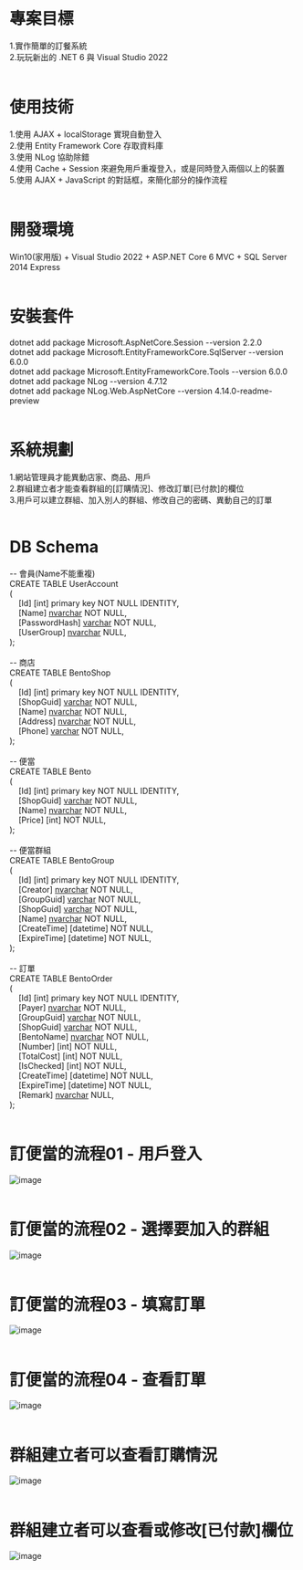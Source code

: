 # 專案目標  
1.實作簡單的訂餐系統  
2.玩玩新出的 .NET 6 與 Visual Studio 2022  
&emsp;  
# 使用技術  
1.使用 AJAX + localStorage 實現自動登入  
2.使用 Entity Framework Core 存取資料庫  
3.使用 NLog 協助除錯  
4.使用 Cache + Session 來避免用戶重複登入，或是同時登入兩個以上的裝置  
5.使用 AJAX + JavaScript 的對話框，來簡化部分的操作流程  
&emsp;  
# 開發環境  
Win10(家用版) + Visual Studio 2022 + ASP.NET Core 6 MVC + SQL Server 2014 Express  
&emsp;  
# 安裝套件  
dotnet add package Microsoft.AspNetCore.Session --version 2.2.0  
dotnet add package Microsoft.EntityFrameworkCore.SqlServer --version 6.0.0  
dotnet add package Microsoft.EntityFrameworkCore.Tools --version 6.0.0  
dotnet add package NLog --version 4.7.12  
dotnet add package NLog.Web.AspNetCore --version 4.14.0-readme-preview  
&emsp;  
# 系統規劃  
1.網站管理員才能異動店家、商品、用戶  
2.群組建立者才能查看群組的[訂購情況]、修改訂單[已付款]的欄位  
3.用戶可以建立群組、加入別人的群組、修改自己的密碼、異動自己的訂單  
&emsp;  
# DB Schema  
-- 會員(Name不能重複)  
CREATE TABLE UserAccount  
(  
&nbsp;&nbsp;&nbsp;&nbsp;[Id] [int] primary key NOT NULL IDENTITY,  
&nbsp;&nbsp;&nbsp;&nbsp;[Name] [nvarchar](30) NOT NULL,  
&nbsp;&nbsp;&nbsp;&nbsp;[PasswordHash] [varchar](32) NOT NULL,  
&nbsp;&nbsp;&nbsp;&nbsp;[UserGroup] [nvarchar](10) NULL,  
);  
&emsp;  
-- 商店  
CREATE TABLE BentoShop  
(  
&nbsp;&nbsp;&nbsp;&nbsp;[Id] [int] primary key NOT NULL IDENTITY,  
&nbsp;&nbsp;&nbsp;&nbsp;[ShopGuid] [varchar](32) NOT NULL,  
&nbsp;&nbsp;&nbsp;&nbsp;[Name] [nvarchar](30) NOT NULL,  
&nbsp;&nbsp;&nbsp;&nbsp;[Address] [nvarchar](30) NOT NULL,  
&nbsp;&nbsp;&nbsp;&nbsp;[Phone] [varchar](10) NOT NULL,  
);  
&emsp;  
-- 便當  
CREATE TABLE Bento  
(  
&nbsp;&nbsp;&nbsp;&nbsp;[Id] [int] primary key NOT NULL IDENTITY,  
&nbsp;&nbsp;&nbsp;&nbsp;[ShopGuid] [varchar](32) NOT NULL,  
&nbsp;&nbsp;&nbsp;&nbsp;[Name] [nvarchar](30) NOT NULL,  
&nbsp;&nbsp;&nbsp;&nbsp;[Price] [int] NOT NULL,  
);  
&emsp;  
-- 便當群組  
CREATE TABLE BentoGroup  
(  
&nbsp;&nbsp;&nbsp;&nbsp;[Id] [int] primary key NOT NULL IDENTITY,  
&nbsp;&nbsp;&nbsp;&nbsp;[Creator] [nvarchar](30) NOT NULL,  
&nbsp;&nbsp;&nbsp;&nbsp;[GroupGuid] [varchar](32) NOT NULL,  
&nbsp;&nbsp;&nbsp;&nbsp;[ShopGuid] [varchar](32) NOT NULL,  
&nbsp;&nbsp;&nbsp;&nbsp;[Name] [nvarchar](30) NOT NULL,  
&nbsp;&nbsp;&nbsp;&nbsp;[CreateTime] [datetime] NOT NULL,  
&nbsp;&nbsp;&nbsp;&nbsp;[ExpireTime] [datetime] NOT NULL,  
);  
&emsp;  
-- 訂單  
CREATE TABLE BentoOrder  
(  
&nbsp;&nbsp;&nbsp;&nbsp;[Id] [int] primary key NOT NULL IDENTITY,  
&nbsp;&nbsp;&nbsp;&nbsp;[Payer] [nvarchar](30) NOT NULL,  
&nbsp;&nbsp;&nbsp;&nbsp;[GroupGuid] [varchar](32) NOT NULL,  
&nbsp;&nbsp;&nbsp;&nbsp;[ShopGuid] [varchar](32) NOT NULL,  
&nbsp;&nbsp;&nbsp;&nbsp;[BentoName] [nvarchar](30) NOT NULL,  
&nbsp;&nbsp;&nbsp;&nbsp;[Number] [int] NOT NULL,  
&nbsp;&nbsp;&nbsp;&nbsp;[TotalCost] [int] NOT NULL,  
&nbsp;&nbsp;&nbsp;&nbsp;[IsChecked] [int] NOT NULL,  
&nbsp;&nbsp;&nbsp;&nbsp;[CreateTime] [datetime] NOT NULL,  
&nbsp;&nbsp;&nbsp;&nbsp;[ExpireTime] [datetime] NOT NULL,  
&nbsp;&nbsp;&nbsp;&nbsp;[Remark] [nvarchar](30) NULL,  
);  
&emsp;  
# 訂便當的流程01 - 用戶登入  
![image](https://github.com/Jacky20200711/NekoFood/blob/master/DEMO_01.PNG?raw=true)  
&emsp;  
# 訂便當的流程02 - 選擇要加入的群組  
![image](https://github.com/Jacky20200711/NekoFood/blob/master/DEMO_02.PNG?raw=true)  
&emsp;  
# 訂便當的流程03 - 填寫訂單  
![image](https://github.com/Jacky20200711/NekoFood/blob/master/DEMO_03.PNG?raw=true)  
&emsp;  
# 訂便當的流程04 - 查看訂單  
![image](https://github.com/Jacky20200711/NekoFood/blob/master/DEMO_04.PNG?raw=true)  
&emsp;  
# 群組建立者可以查看訂購情況  
![image](https://github.com/Jacky20200711/NekoFood/blob/master/DEMO_05.PNG?raw=true)  
&emsp;  
# 群組建立者可以查看或修改[已付款]欄位  
![image](https://github.com/Jacky20200711/NekoFood/blob/master/DEMO_06.PNG?raw=true)  
&emsp;  

